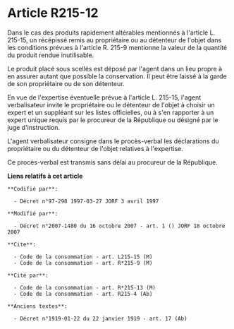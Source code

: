 # Article R215-12

Dans le cas des produits rapidement altérables mentionnés à l'article L. 215-15, un récépissé remis au propriétaire ou au
détenteur de l'objet dans les conditions prévues à l'article R. 215-9 mentionne la valeur de la quantité du produit rendue
inutilisable.

Le produit placé sous scellés est déposé par l'agent dans un lieu propre à en assurer autant que possible la conservation. Il
peut être laissé à la garde de son propriétaire ou de son détenteur.

En vue de l'expertise éventuelle prévue à l'article L. 215-15, l'agent verbalisateur invite le propriétaire ou le détenteur
de l'objet à choisir un expert et un suppléant sur les listes officielles, ou à s'en rapporter à un expert unique requis par
le procureur de la République ou désigné par le juge d'instruction.

L'agent verbalisateur consigne dans le procès-verbal les déclarations du propriétaire ou du détenteur de l'objet relatives à
l'expertise.

Ce procès-verbal est transmis sans délai au procureur de la République.

**Liens relatifs à cet article**

	**Codifié par**:

	  - Décret n°97-298 1997-03-27 JORF 3 avril 1997

	**Modifié par**:

	  - Décret n°2007-1480 du 16 octobre 2007 - art. 1 () JORF 18 octobre 2007

	**Cite**:

	  - Code de la consommation - art. L215-15 (M)
	  - Code de la consommation - art. R*215-9 (M)

	**Cité par**:

	  - Code de la consommation - art. R*215-13 (M)
	  - Code de la consommation - art. R215-4 (Ab)

	**Anciens textes**:

	  - Décret n°1919-01-22 du 22 janvier 1919 - art. 17 (Ab)
